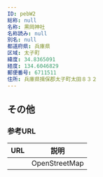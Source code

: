 ```yaml
---
ID: pebW2
総称: null
名称: 黒岡神社
名称読み: null
別名: null
都道府県: 兵庫県
区域: 太子町
緯度: 34.8365091
経度: 134.6046829
郵便番号: 6711511
住所: 兵庫県揖保郡太子町太田８３２
---
```


## その他

### 参考URL

| URL | 説明          |
| --- | ------------- |
|     | OpenStreetMap |
